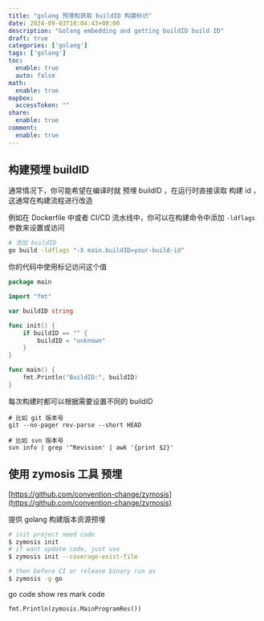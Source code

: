 ```yaml
---
title: "golang 预埋和获取 buildID 构建标识"
date: 2024-09-03T18:04:43+08:00
description: "Golang embedding and getting buildID build ID"
draft: true
categories: ['golang']
tags: ['golang']
toc:
  enable: true
  auto: false
math:
  enable: true
mapbox:
  accessToken: ""
share:
  enable: true
comment:
  enable: true
---
```


## 构建预埋 buildID

通常情况下，你可能希望在编译时就 预埋 buildID ，在运行时直接读取 构建 id ，这通常在构建流程进行改造

例如在 Dockerfile 中或者 CI/CD 流水线中，你可以在构建命令中添加 `-ldflags` 参数来设置或访问

```bash
# 添加 buildID
go build -ldflags "-X main.buildID=your-build-id"
```

你的代码中使用标记访问这个值

```go
package main

import "fmt"

var buildID string

func init() {
	if buildID == "" {
		buildID = "unknown"
	}
}

func main() {
	fmt.Println("BuildID:", buildID)
}

```

每次构建时都可以根据需要设置不同的 buildID

```
# 比如 git 版本号
git --no-pager rev-parse --short HEAD

# 比如 svn 版本号
svn info | grep '^Revision' | awk '{print $2}'
```

## 使用 zymosis 工具 预埋

[https://github.com/convention-change/zymosis](https://github.com/convention-change/zymosis)

提供 golang 构建版本资源预埋

```bash
# init project need code
$ zymosis init
# if want update code, just use
$ zymosis init --coverage-exist-file

# then before CI or release binary run as
$ zymosis -g go
```

go code show res mark code

```golang
fmt.Println(zymosis.MainProgramRes())
```
